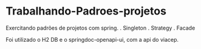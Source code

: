 # Trabalhando-Padroes-projetos
Exercitando padrões de projetos com spring.
. Singleton
. Strategy
. Facade

Foi utilizado o H2 DB e o springdoc-openapi-ui, com a api do viacep.
